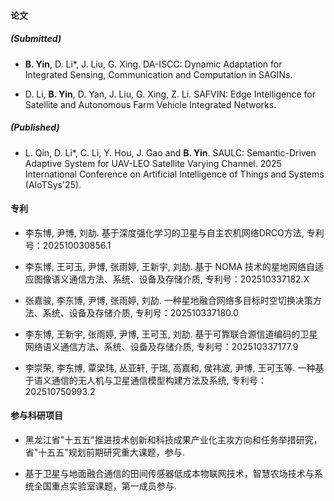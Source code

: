 #### 论文

##### (Submitted)

- <strong>B. Yin</strong>, D. Li*, J. Liu, G. Xing. DA-ISCC: Dynamic Adaptation for Integrated Sensing, Communication and Computation in SAGINs. 

- D. Li, <strong>B. Yin</strong>, D. Yan, J. Liu, G. Xing, Z. Li. SAFVIN: Edge Intelligence for Satellite and Autonomous Farm Vehicle Integrated Networks. 

##### (Published)

- L. Qin, D. Li*, C. Li, Y. Hou, J. Gao and <strong>B. Yin</strong>. SAULC: Semantic-Driven Adaptive System for UAV-LEO Satellite Varying Channel. 2025 International Conference on Artificial Intelligence of Things and Systems (AIoTSys'25). 

#### 专利

- 李东博, 尹博, 刘劼. 基于深度强化学习的卫星与自主农机网络DRCO方法, 专利号：202510030856.1

- 李东博, 王可玉, 尹博, 张雨婷, 王新宇, 刘劼. 基于 NOMA 技术的星地网络自适应图像语义通信方法、系统、设备及存储介质, 专利号：202510337182.X

- 张嘉骏, 李东博, 尹博, 张雨婷, 刘劼. 一种星地融合网络多目标时空切换决策方法、系统、设备及存储介质, 专利号：202510337180.0

- 李东博, 王新宇, 张雨婷, 尹博, 王可玉, 刘劼. 基于可靠联合源信道编码的卫星网络语义通信方法、系统、设备及存储介质, 专利号：202510337177.9

- 李崇荣, 李东博, 覃梁玮, 丛亚轩, 于瑞, 高嘉和, 侯祎波, 尹博, 王可玉等. 一种基于语义通信的无人机与卫星通信模型构建方法及系统, 专利号：202510750993.2

#### 参与科研项目

- 黑龙江省"十五五"推进技术创新和科技成果产业化主攻方向和任务举措研究，省"十五五"规划前期研究重大课题，参与. 

- 基于卫星与地面融合通信的田间传感器低成本物联网技术，智慧农场技术与系统全国重点实验室课题，第一成员参与. 
